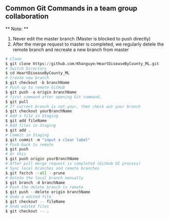 ## Common Git Commands in a team group collaboration

** Note: **

1. Never edit the master branch (Master is blocked to push directly)
2. After the merge request to master is completed, we regularly detele the remote branch and recreate a new branch from master

```python
# Clone
$ git clone https://github.com/Khanguye/HeartDiseaseByCounty_ML.git
# Switch Directory
$ cd HeartDiseaseByCounty_ML
# Create new branch
$ git checkout -b branchName
# Push up to remote GitHub
$ git push -u origin branchName
# first command after opening Git command,
$ git pull
# If current branch is not your, then check out your branch
$ git checkout yourBranchName
# Add a file in Staging
$ git add fileName
# Add files in Staging
$ git add .
# Commit in Staging
$ git commit -m "input a clear label"
# Push back to remote
$ git push
# Or this
$ git push origin yourBranchName
# After pull merge request is completed (GitHub UI process)
# Sync local branches and remote branches
$ git fectch --all --prune
# Delete the local branch manually
$ git branch -d branchName
# Push the delete branch to remote
$ git push --delete origin branchName
# Undo a edited file
$ git checkout -- fileName
# Undo edited files
$ git checkout -- . 
```
